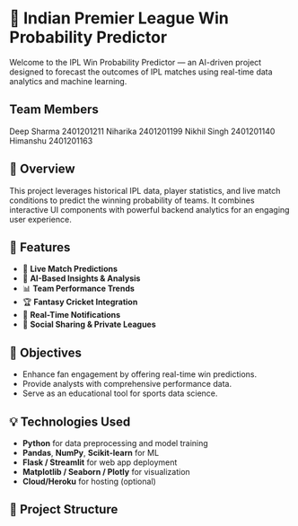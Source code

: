 # 🏏 Indian Premier League Win Probability Predictor

Welcome to the IPL Win Probability Predictor — an AI-driven project designed to forecast the outcomes of IPL matches using real-time data analytics and machine learning.

## Team Members
Deep Sharma	2401201211
Niharika 	2401201199
Nikhil Singh	2401201140
Himanshu	2401201163

## 📌 Overview

This project leverages historical IPL data, player statistics, and live match conditions to predict the winning probability of teams. It combines interactive UI components with powerful backend analytics for an engaging user experience.

## 🚀 Features

- 🔮 **Live Match Predictions**  
- 🧠 **AI-Based Insights & Analysis**
- 📊 **Team Performance Trends**
- 🏆 **Fantasy Cricket Integration**
- 🔔 **Real-Time Notifications**
- 👥 **Social Sharing & Private Leagues**

## 🎯 Objectives

- Enhance fan engagement by offering real-time win predictions.
- Provide analysts with comprehensive performance data.
- Serve as an educational tool for sports data science.

## 💡 Technologies Used

- **Python** for data preprocessing and model training
- **Pandas**, **NumPy**, **Scikit-learn** for ML
- **Flask / Streamlit** for web app deployment
- **Matplotlib / Seaborn / Plotly** for visualization
- **Cloud/Heroku** for hosting (optional)

## 📂 Project Structure


